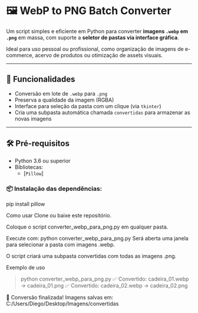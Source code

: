 # 🖼️ WebP to PNG Batch Converter

Um script simples e eficiente em Python para converter **imagens `.webp` em `.png`** em massa, com suporte a **seletor de pastas via interface gráfica**.

Ideal para uso pessoal ou profissional, como organização de imagens de e-commerce, acervo de produtos ou otimização de assets visuais.

---

## 🚀 Funcionalidades

- Conversão em lote de `.webp` para `.png`
- Preserva a qualidade da imagem (RGBA)
- Interface para seleção da pasta com um clique (via `tkinter`)
- Cria uma subpasta automática chamada `convertidas` para armazenar as novas imagens

---

## 🛠️ Pré-requisitos

- Python 3.6 ou superior
- Bibliotecas:
  - [`Pillow`]

### 📦 Instalação das dependências:

pip install pillow

Como usar
Clone ou baixe este repositório.

Coloque o script converter_webp_para_png.py em qualquer pasta.

Execute com:
python converter_webp_para_png.py
Será aberta uma janela para selecionar a pasta com imagens .webp.

O script criará uma subpasta convertidas com todas as imagens .png.

Exemplo de uso
> python converter_webp_para_png.py
✅ Convertido: cadeira_01.webp → cadeira_01.png
✅ Convertido: cadeira_02.webp → cadeira_02.png

🎉 Conversão finalizada!
Imagens salvas em: C:/Users/Diego/Desktop/Imagens/convertidas
